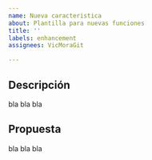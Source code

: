 ```yaml
---
name: Nueva caracteristica
about: Plantilla para nuevas funciones
title: ''
labels: enhancement
assignees: VicMoraGit

---
```


## Descripción

bla bla bla

## Propuesta

bla bla bla
